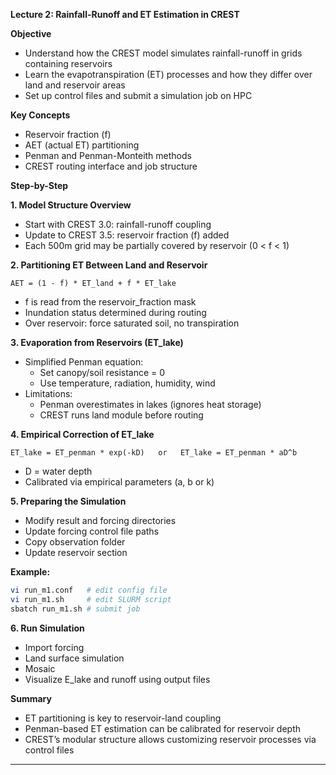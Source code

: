 **Lecture 2: Rainfall-Runoff and ET Estimation in CREST**

**Objective**
- Understand how the CREST model simulates rainfall-runoff in grids containing reservoirs
- Learn the evapotranspiration (ET) processes and how they differ over land and reservoir areas
- Set up control files and submit a simulation job on HPC

**Key Concepts**
- Reservoir fraction (f)
- AET (actual ET) partitioning
- Penman and Penman-Monteith methods
- CREST routing interface and job structure

**Step-by-Step**

**1. Model Structure Overview**
- Start with CREST 3.0: rainfall-runoff coupling
- Update to CREST 3.5: reservoir fraction (f) added
- Each 500m grid may be partially covered by reservoir (0 < f < 1)

**2. Partitioning ET Between Land and Reservoir**
```
AET = (1 - f) * ET_land + f * ET_lake
```
- f is read from the reservoir_fraction mask
- Inundation status determined during routing
- Over reservoir: force saturated soil, no transpiration

**3. Evaporation from Reservoirs (ET_lake)**
- Simplified Penman equation:
  - Set canopy/soil resistance = 0
  - Use temperature, radiation, humidity, wind
- Limitations:
  - Penman overestimates in lakes (ignores heat storage)
  - CREST runs land module before routing

**4. Empirical Correction of ET_lake**
```
ET_lake = ET_penman * exp(-kD)   or   ET_lake = ET_penman * aD^b
```
- D = water depth
- Calibrated via empirical parameters (a, b or k)

**5. Preparing the Simulation**
- Modify result and forcing directories
- Update forcing control file paths
- Copy observation folder
- Update reservoir section

**Example:**
```bash
vi run_m1.conf   # edit config file
vi run_m1.sh     # edit SLURM script
sbatch run_m1.sh # submit job
```

**6. Run Simulation**
- Import forcing
- Land surface simulation
- Mosaic
- Visualize E_lake and runoff using output files

**Summary**
- ET partitioning is key to reservoir-land coupling
- Penman-based ET estimation can be calibrated for reservoir depth
- CREST’s modular structure allows customizing reservoir processes via control files

---

